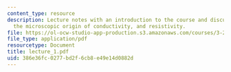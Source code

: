 ```yaml
---
content_type: resource
description: Lecture notes with an introduction to the course and discussion of conductivity,
  the microscopic origin of conductivity, and resistivity.
file: https://ol-ocw-studio-app-production.s3.amazonaws.com/courses/3-225-electronic-and-mechanical-properties-of-materials-fall-2007/386e36fc0277bd2f6cb8e49e14d0882d_lecture_1.pdf
file_type: application/pdf
resourcetype: Document
title: lecture_1.pdf
uid: 386e36fc-0277-bd2f-6cb8-e49e14d0882d
---
```


